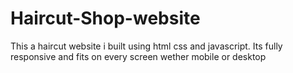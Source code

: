 # Haircut-Shop-website
This a haircut website i built using html css and javascript. Its fully responsive and fits on every screen wether mobile or desktop
